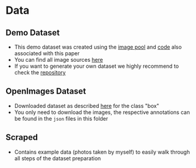 # Data

## Demo Dataset

- This demo dataset was created using the [image pool](XXX) and [code](XXX) also associated with this paper
- You can find all image sources [here](XXX)
- If you want to generate your own dataset we highly recommend to check the [repository](XXX)

## OpenImages Dataset

- Downloaded dataset as described [here](https://github.com/spmallick/learnopencv/tree/master/downloadOpenImages) for
  the class "box"
- You only need to download the images, the respective annotations can be found in the `json` files in this folder

## Scraped

- Contains example data (photos taken by myself) to easily walk through all steps of the dataset preparation